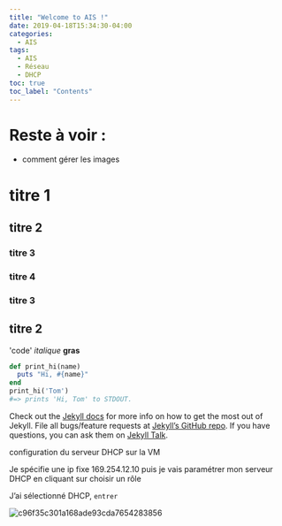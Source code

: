 ```yaml
---
title: "Welcome to AIS !"
date: 2019-04-18T15:34:30-04:00
categories:
  - AIS
tags:
  - AIS
  - Réseau
  - DHCP
toc: true
toc_label: "Contents"
---
```


# Reste à voir :
- comment gérer les images

# titre 1
## titre 2
### titre 3
### titre 4
### titre 3
## titre 2

'code'
*italique*
**gras**

```ruby
def print_hi(name)
  puts "Hi, #{name}"
end
print_hi('Tom')
#=> prints 'Hi, Tom' to STDOUT.
```

Check out the [Jekyll docs][jekyll-docs] for more info on how to get the most out of Jekyll. File all bugs/feature requests at [Jekyll’s GitHub repo][jekyll-gh]. If you have questions, you can ask them on [Jekyll Talk][jekyll-talk].

[jekyll-docs]: https://jekyllrb.com/docs/home
[jekyll-gh]:   https://github.com/jekyll/jekyll
[jekyll-talk]: https://talk.jekyllrb.com/

configuration du serveur DHCP sur la VM

Je spécifie une ip fixe 169.254.12.10 puis je vais paramétrer mon serveur DHCP en cliquant sur choisir un rôle

J’ai sélectionné DHCP, `entrer`

![c96f35c301a168ade93cda7654283856](https://user-images.githubusercontent.com/87373259/161554578-0bb69b9a-3f7e-44f1-be5a-1f1988370cbf.png)

